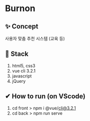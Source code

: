 # Burnon

## ✨ Concept
사용자 맞춤 추천 시스템 (교육 등)


## 🔨 Stack
1. html5, css3
2. vue cli 3.2.1
3. javascript
4. jQuery


## ✔ How to run (on VScode)
1. cd front > npm i @vue/cli@3.2.1
2. cd back > npm run serve
